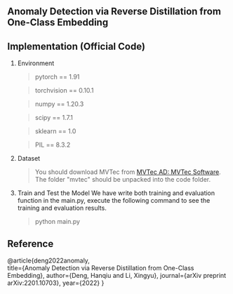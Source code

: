 ﻿## Anomaly Detection via Reverse Distillation from One-Class Embedding 
 ## Implementation (Official Code)

1. Environment
	> pytorch == 1.91
	
	> torchvision == 0.10.1
	
	> numpy == 1.20.3
	
	> scipy == 1.7.1
	
	> sklearn == 1.0
	
	> PIL == 8.3.2
2. Dataset
    > You should download MVTec from [MVTec AD: MVTec Software](https://www.mvtec.com/company/research/datasets/mvtec-ad/). The folder "mvtec" should be unpacked into the code folder.
3. Train and Test the Model
We have write both training and evaluation function in the main.py, execute the following command to see the training and evaluation results.
    > python main.py
    
 ## Reference
@article{deng2022anomaly,    
title={Anomaly Detection via Reverse Distillation from One-Class Embedding},
author={Deng, Hanqiu and Li, Xingyu},
journal={arXiv preprint arXiv:2201.10703},
year={2022}
}
